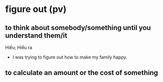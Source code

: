 # figure out (pv)

## to think about somebody/something until you understand them/it

Hiểu; Hiểu ra

- I was trying to figure out how to make my family happy.

## to calculate an amount or the cost of something